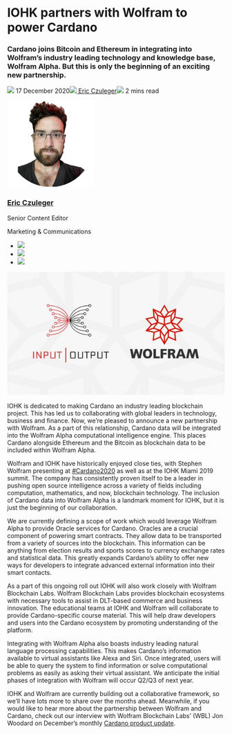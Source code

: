 # IOHK partners with Wolfram to power Cardano
### **Cardano joins Bitcoin and Ethereum in integrating into Wolfram’s industry leading technology and knowledge base, Wolfram Alpha. But this is only the beginning of an exciting new partnership.**
![](img/2020-12-17-iohk-partners-with-wolfram-to-power-cardano.002.png) 17 December 2020![](img/2020-12-17-iohk-partners-with-wolfram-to-power-cardano.002.png)[ Eric Czuleger](tmp//en/blog/authors/eric-czuleger/page-1/)![](img/2020-12-17-iohk-partners-with-wolfram-to-power-cardano.003.png) 2 mins read

![Eric Czuleger](img/2020-12-17-iohk-partners-with-wolfram-to-power-cardano.004.png)[](tmp//en/blog/authors/eric-czuleger/page-1/)
### [**Eric Czuleger**](tmp//en/blog/authors/eric-czuleger/page-1/)
Senior Content Editor

Marketing & Communications

- ![](img/2020-12-17-iohk-partners-with-wolfram-to-power-cardano.005.png)[](mailto:eric.czuleger@iohk.io "Email")
- ![](img/2020-12-17-iohk-partners-with-wolfram-to-power-cardano.006.png)[](https://www.linkedin.com/in/eric-czuleger-6b67a395/ "LinkedIn")
- ![](img/2020-12-17-iohk-partners-with-wolfram-to-power-cardano.007.png)[](https://twitter.com/eczuleger "Twitter")

![ IOHK partners with Wolfram to power Cardano](img/2020-12-17-iohk-partners-with-wolfram-to-power-cardano.008.jpeg)

IOHK is dedicated to making Cardano an industry leading blockchain project. This has led us to collaborating with global leaders in technology, business and finance. Now, we’re pleased to announce a new partnership with Wolfram. As a part of this relationship, Cardano data will be integrated into the Wolfram Alpha computational intelligence engine. This places Cardano alongside Ethereum and the Bitcoin as blockchain data to be included within Wolfram Alpha.

Wolfram and IOHK have historically enjoyed close ties, with Stephen Wolfram presenting at [#Cardano2020](https://www.youtube.com/watch?v=h94VrSuPFJc&t=17s) as well as at the IOHK Miami 2019 summit. The company has consistently proven itself to be a leader in pushing open source intelligence across a variety of fields including computation, mathematics, and now, blockchain technology. The inclusion of Cardano data into Wolfram Alpha is a landmark moment for IOHK, but it is just the beginning of our collaboration.

We are currently defining a scope of work which would leverage Wolfram Alpha to provide Oracle services for Cardano. Oracles are a crucial component of powering smart contracts. They allow data to be transported from a variety of sources into the blockchain. This information can be anything from election results and sports scores to currency exchange rates and statistical data. This greatly expands Cardano’s ability to offer new ways for developers to integrate advanced external information into their smart contacts.

As a part of this ongoing roll out IOHK will also work closely with Wolfram Blockchain Labs. Wolfram Blockchain Labs provides blockchain ecosystems with necessary tools to assist in DLT-based commerce and business innovation. The educational teams at IOHK and Wolfram will collaborate to provide Cardano-specific course material. This will help draw developers and users into the Cardano ecosystem by promoting understanding of the platform. 

Integrating with Wolfram Alpha also boasts industry leading natural language processing capabilities. This makes Cardano’s information available to virtual assistants like Alexa and Siri. Once integrated, users will be able to query the system to find information or solve computational problems as easily as asking their virtual assistant. We anticipate the initial phases of integration with Wolfram will occur Q2/Q3 of next year.

IOHK and Wolfram are currently building out a collaborative framework, so we’ll have lots more to share over the months ahead. Meanwhile, if you would like to hear more about the partnership between Wolfram and Cardano, check out our interview with Wolfram Blockchain Labs’ (WBL) Jon Woodard on December’s monthly [Cardano product update](https://www.youtube.com/watch?v=32A3878DLnk&feature=youtu.be).
